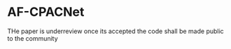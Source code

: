 # AF-CPACNet

THe paper is underreview once its accepted the code shall be made public to the community 
